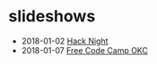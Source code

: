 # slideshows

* 2018-01-02 [Hack Night](https://docs.google.com/presentation/d/1NBLTOKxngWXHmAGjhtAZBNJD7bnrUU229ELzmsO8w50)
* 2018-01-07 [Free Code Camp OKC](https://docs.google.com/presentation/d/1g_SfnYlsEbOkIIrSUrRzhpMx1CM8tB4vwlcqxE2XAOY)

